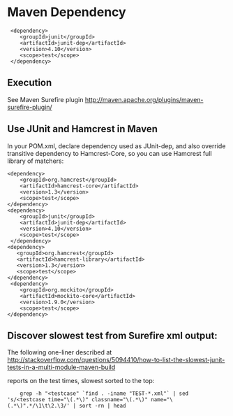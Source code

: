 # Maven Dependency
     <dependency>
	    <groupId>junit</groupId>
	    <artifactId>junit-dep</artifactId>
	    <version>4.10</version>
        <scope>test</scope>
     </dependency> 

## Execution
See Maven Surefire plugin http://maven.apache.org/plugins/maven-surefire-plugin/

## Use JUnit and Hamcrest in Maven
In your POM.xml, declare dependency used as JUnit-dep, and also override transitive dependency to Hamcrest-Core, so you can use Hamcrest full library of matchers:

    <dependency>
    	<groupId>org.hamcrest</groupId>
	    <artifactId>hamcrest-core</artifactId>
	    <version>1.3</version>
        <scope>test</scope>
    </dependency>
    <dependency>
	    <groupId>junit</groupId>
	    <artifactId>junit-dep</artifactId>
	    <version>4.10</version>
        <scope>test</scope>
     </dependency>         
    <dependency>
       <groupId>org.hamcrest</groupId>
       <artifactId>hamcrest-library</artifactId>
       <version>1.3</version>
       <scope>test</scope>
    </dependency>
     <dependency>
        <groupId>org.mockito</groupId>
        <artifactId>mockito-core</artifactId>
        <version>1.9.0</version>
        <scope>test</scope>
    </dependency>

## Discover slowest test from Surefire xml output:
The following one-liner described at http://stackoverflow.com/questions/5094410/how-to-list-the-slowest-junit-tests-in-a-multi-module-maven-build

reports on the test times, slowest sorted to the top:

        grep -h "<testcase" `find . -iname "TEST-*.xml"` | sed 's/<testcase time="\(.*\)" classname="\(.*\)" name="\(.*\)".*/\1\t\2.\3/' | sort -rn | head

